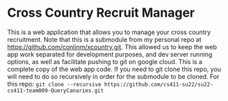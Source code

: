 # Cross Country Recruit Manager

This is a web application that allows you to manage your cross country recruitment. Note that this is a submodule from my personal repo at https://github.com/conlinm/xcountry.git. This allowed us to keep the web app work separated for development purposes, and dev server running options, as well as facilitate pushing to git on google cloud. This is a complete copy of the web app code. If you need to git clone this repo, you will need to do so recursively in order for the submodule to be cloned.
For this repo: ```git clone --recursive https://github.com/cs411-su22/su22-cs411-team009-QueryCanaries.git```
